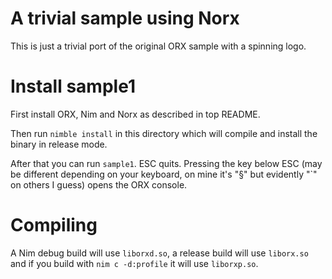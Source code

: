 # A trivial sample using Norx
This is just a trivial port of the original ORX sample with a spinning logo.

# Install sample1
First install ORX, Nim and Norx as described in top README.

Then run `nimble install` in this directory which will compile and install the binary in release mode.

After that you can run `sample1`. ESC quits. Pressing the key below ESC (may be different depending on your keyboard, on mine it's "§" but evidently "`" on others I guess) opens the ORX console.

# Compiling
A Nim debug build will use `liborxd.so`, a release build will use `liborx.so` and if you build with `nim c -d:profile` it will use `liborxp.so`.